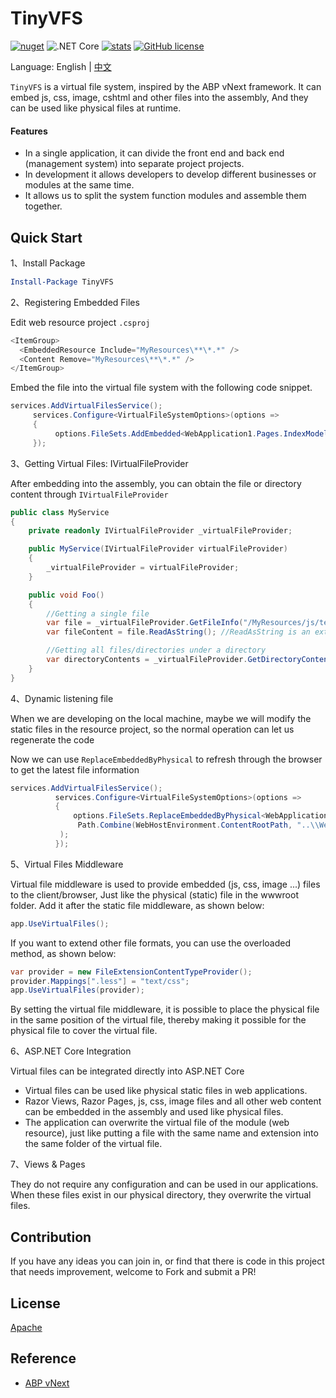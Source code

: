 # TinyVFS 

[![nuget](https://img.shields.io/nuget/v/TinyVFS.svg?style=flat-square)](https://www.nuget.org/packages/TinyVFS) 
![.NET Core](https://github.com/hueifeng/TinyVFS/workflows/.NET%20Core/badge.svg)
[![stats](https://img.shields.io/nuget/dt/TinyVFS.svg?style=flat-square)](https://www.nuget.org/stats/packages/TinyVFS?groupby=Version) [![GitHub license](https://img.shields.io/badge/license-Apache%202-blue.svg)](https://raw.githubusercontent.com/hueifeng/TinyVFS/master/LICENSE)


Language: English | [中文](README.zh-cn.md)

`TinyVFS` is a virtual file system, inspired by the ABP vNext framework. It can embed js, css, image, cshtml and other files into the assembly,
And they can be used like physical files at runtime.

#### Features

* In a single application, it can divide the front end and back end (management system) into separate project projects.
* In development it allows developers to develop different businesses or modules at the same time.
* It allows us to split the system function modules and assemble them together.

## Quick Start

1、Install Package

```powershell
Install-Package TinyVFS
```

2、Registering Embedded Files

Edit web resource project `.csproj`
```csharp
<ItemGroup>
  <EmbeddedResource Include="MyResources\**\*.*" />
  <Content Remove="MyResources\**\*.*" />
</ItemGroup>
```

Embed the file into the virtual file system with the following code snippet.

```csharp
services.AddVirtualFilesService();
     services.Configure<VirtualFileSystemOptions>(options =>
     {
          options.FileSets.AddEmbedded<WebApplication1.Pages.IndexModel>("WebResources");
     });
```



3、Getting Virtual Files: IVirtualFileProvider

After embedding into the assembly, you can obtain the file or directory content through `IVirtualFileProvider`

```csharp
public class MyService
{
    private readonly IVirtualFileProvider _virtualFileProvider;

    public MyService(IVirtualFileProvider virtualFileProvider)
    {
        _virtualFileProvider = virtualFileProvider;
    }

    public void Foo()
    {
        //Getting a single file
        var file = _virtualFileProvider.GetFileInfo("/MyResources/js/test.js");
        var fileContent = file.ReadAsString(); //ReadAsString is an extension method of ABP

        //Getting all files/directories under a directory
        var directoryContents = _virtualFileProvider.GetDirectoryContents("/MyResources/js");
    }
}
```

4、Dynamic listening file

When we are developing on the local machine, maybe we will modify the static files in the resource project, so the normal operation can let us regenerate the code

Now we can use `ReplaceEmbeddedByPhysical` to refresh through the browser to get the latest file information

```csharp
services.AddVirtualFilesService();
          services.Configure<VirtualFileSystemOptions>(options =>
          {
              options.FileSets.ReplaceEmbeddedByPhysical<WebApplication1.Pages.IndexModel>(
               Path.Combine(WebHostEnvironment.ContentRootPath, "..\\WebResources")
           );
          });

```

5、Virtual Files Middleware


Virtual file middleware is used to provide embedded (js, css, image ...) files to the client/browser,
Just like the physical (static) file in the wwwroot folder. Add it after the static file middleware, as shown below:

```csharp
app.UseVirtualFiles();
```

If you want to extend other file formats, you can use the overloaded method, as shown below:

```csharp
var provider = new FileExtensionContentTypeProvider();
provider.Mappings[".less"] = "text/css";
app.UseVirtualFiles(provider);
```


By setting the virtual file middleware, it is possible to place the physical file in the same position of the virtual file, thereby making it possible for the physical file to cover the virtual file.

6、ASP.NET Core Integration


Virtual files can be integrated directly into ASP.NET Core


-  Virtual files can be used like physical static files in web applications.
-  Razor Views, Razor Pages, js, css, image files and all other web content can be embedded in the assembly and used like physical files.
-  The application can overwrite the virtual file of the module (web resource), just like putting a file with the same name and extension into the same folder of the virtual file.

7、Views & Pages


They do not require any configuration and can be used in our applications. When these files exist in our physical directory, they overwrite the virtual files.

## Contribution

If you have any ideas you can join in, or find that there is code in this project that needs improvement, welcome to Fork and submit a PR!

## License

[Apache](https://raw.githubusercontent.com/hueifeng/TinyVFS/master/LICENSE)

## Reference

- [ABP vNext](https://github.com/abpframework/abp)

